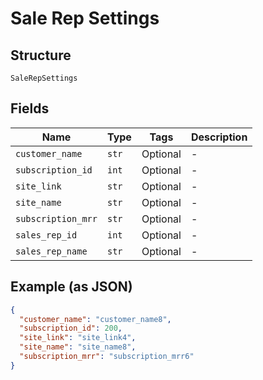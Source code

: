 
# Sale Rep Settings

## Structure

`SaleRepSettings`

## Fields

| Name | Type | Tags | Description |
|  --- | --- | --- | --- |
| `customer_name` | `str` | Optional | - |
| `subscription_id` | `int` | Optional | - |
| `site_link` | `str` | Optional | - |
| `site_name` | `str` | Optional | - |
| `subscription_mrr` | `str` | Optional | - |
| `sales_rep_id` | `int` | Optional | - |
| `sales_rep_name` | `str` | Optional | - |

## Example (as JSON)

```json
{
  "customer_name": "customer_name8",
  "subscription_id": 200,
  "site_link": "site_link4",
  "site_name": "site_name8",
  "subscription_mrr": "subscription_mrr6"
}
```

